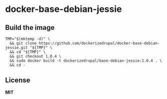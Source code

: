 # docker-base-debian-jessie

## Build the image

    TMP="$(mktemp -d)" \
      && git clone https://github.com/dockerizedrupal/docker-base-debian-jessie.git "${TMP}" \
      && cd "${TMP}" \
      && git checkout 1.0.4 \
      && sudo docker build -t dockerizedrupal/base-debian-jessie:1.0.4 . \
      && cd -

## License

**MIT**
